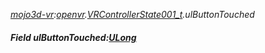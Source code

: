 _[mojo3d-vr](../../modules/mojo3d-vr/mojo3d-vr-module.md):[openvr](openvr:).[VRControllerState001\_t](openvr:openvr-vrcontrollerstate001_t.md).ulButtonTouched_
##### Field ulButtonTouched:[ULong](../../modules/wonkey/wonkey-types-ulong.md)
